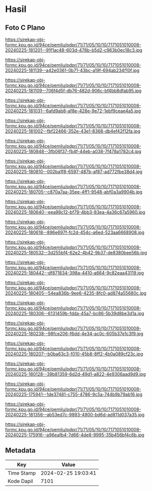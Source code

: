 # Hasil

## Foto C Plano

https://sirekap-obj-formc.kpu.go.id/94ce/pemilu/pdpr/71/71/05/10/10/7171051010008-20240225-181201--91f1ac48-603d-478b-b5d2-c963b0ec18c3.jpg

https://sirekap-obj-formc.kpu.go.id/94ce/pemilu/pdpr/71/71/05/10/10/7171051010008-20240225-181139--a42e0361-0b71-43bc-a19f-694ab234f10f.jpg

https://sirekap-obj-formc.kpu.go.id/94ce/pemilu/pdpr/71/71/05/10/10/7171051010008-20240225-181109--706f4d5f-db76-482d-906c-bf4bb8dfab95.jpg

https://sirekap-obj-formc.kpu.go.id/94ce/pemilu/pdpr/71/71/05/10/10/7171051010008-20240225-181031--6afd9ab8-af8e-428e-9e72-1ebf9ceae4a5.jpg

https://sirekap-obj-formc.kpu.go.id/94ce/pemilu/pdpr/71/71/05/10/10/7171051010008-20240225-181002--fbf22466-352e-43e1-8368-db4ef42f12fa.jpg

https://sirekap-obj-formc.kpu.go.id/94ce/pemilu/pdpr/71/71/05/10/10/7171051010008-20240225-180848--3fb06f37-fb4f-44eb-a038-7f478a1782c4.jpg

https://sirekap-obj-formc.kpu.go.id/94ce/pemilu/pdpr/71/71/05/10/10/7171051010008-20240225-180810--002ba1f8-6597-487b-af87-ad772fbe38d4.jpg

https://sirekap-obj-formc.kpu.go.id/94ce/pemilu/pdpr/71/71/05/10/10/7171051010008-20240225-180705--c870a7aa-35ee-4ff1-9548-abf0a3a9904b.jpg

https://sirekap-obj-formc.kpu.go.id/94ce/pemilu/pdpr/71/71/05/10/10/7171051010008-20240225-180640--eea98c12-bf79-4bb3-83ea-4a36c67a5960.jpg

https://sirekap-obj-formc.kpu.go.id/94ce/pemilu/pdpr/71/71/05/10/10/7171051010008-20240225-180618--896e697f-fc2d-454c-a6ed-523aa6668908.jpg

https://sirekap-obj-formc.kpu.go.id/94ce/pemilu/pdpr/71/71/05/10/10/7171051010008-20240225-180532--3d255bf4-62e2-4b42-9b37-de8380bee56b.jpg

https://sirekap-obj-formc.kpu.go.id/94ce/pemilu/pdpr/71/71/05/10/10/7171051010008-20240225-180442--df871834-398a-4410-a664-9c82eaa43119.jpg

https://sirekap-obj-formc.kpu.go.id/94ce/pemilu/pdpr/71/71/05/10/10/7171051010008-20240225-180405--54ea836b-9ee6-4235-8fc0-ad874a55680c.jpg

https://sirekap-obj-formc.kpu.go.id/94ce/pemilu/pdpr/71/71/05/10/10/7171051010008-20240225-180306--6131459b-fdda-45a7-bc86-5b39d8be3d1a.jpg

https://sirekap-obj-formc.kpu.go.id/94ce/pemilu/pdpr/71/71/05/10/10/7171051010008-20240225-180238--98fce206-f6dd-4e34-ac0c-605b37e1c3f9.jpg

https://sirekap-obj-formc.kpu.go.id/94ce/pemilu/pdpr/71/71/05/10/10/7171051010008-20240225-180207--b0ba63c3-f010-45b8-8ff2-4b0a089cf23c.jpg

https://sirekap-obj-formc.kpu.go.id/94ce/pemilu/pdpr/71/71/05/10/10/7171051010008-20240225-180128--39b81359-6d2d-49d1-a822-4e9306aad9d9.jpg

https://sirekap-obj-formc.kpu.go.id/94ce/pemilu/pdpr/71/71/05/10/10/7171051010008-20240225-175941--1de37481-c755-4786-9c5a-744b9b79ab16.jpg

https://sirekap-obj-formc.kpu.go.id/94ce/pemilu/pdpr/71/71/05/10/10/7171051010008-20240225-181356--ab53ed7c-9893-4800-bd6d-ad811d037a35.jpg

https://sirekap-obj-formc.kpu.go.id/94ce/pemilu/pdpr/71/71/05/10/10/7171051010008-20240225-175916--a96eafb4-7d66-4de8-9995-35b456bf4c6b.jpg


## Metadata

| Key        | Value               |
| ---------- | ------------------- |
| Time Stamp | 2024-02-25 19:03:41 |
| Kode Dapil | 7101                |



